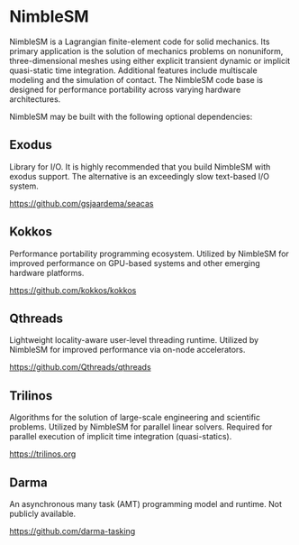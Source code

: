 # NimbleSM
NimbleSM is a Lagrangian finite-element code for solid mechanics.  Its primary application is the solution of mechanics problems on nonuniform, three-dimensional meshes using either explicit transient dynamic or implicit quasi-static time integration.  Additional features include multiscale modeling and the simulation of contact.  The NimbleSM code base is designed for performance portability across varying hardware architectures.

NimbleSM may be built with the following optional dependencies:

## Exodus

Library for I/O.  It is highly recommended that you build NimbleSM with exodus support.  The alternative is an exceedingly slow text-based I/O system.

https://github.com/gsjaardema/seacas

## Kokkos

Performance portability programming ecosystem.  Utilized by NimbleSM for improved performance on GPU-based systems and other emerging hardware platforms.

https://github.com/kokkos/kokkos

## Qthreads

Lightweight locality-aware user-level threading runtime.  Utilized by NimbleSM for improved performance via on-node accelerators.

https://github.com/Qthreads/qthreads

## Trilinos

Algorithms for the solution of large-scale engineering and scientific problems.  Utilized by NimbleSM for parallel linear solvers.  Required for parallel execution of implicit time integration (quasi-statics).

https://trilinos.org

## Darma

An asynchronous many task (AMT) programming model and runtime.  Not publicly available.

https://github.com/darma-tasking
